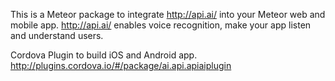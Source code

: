 This is a Meteor package to integrate http://api.ai/ into your Meteor web and mobile app. 
http://api.ai/ enables voice recognition, make your app listen and understand users. 

Cordova Plugin to build iOS and Android app.
http://plugins.cordova.io/#/package/ai.api.apiaiplugin 
